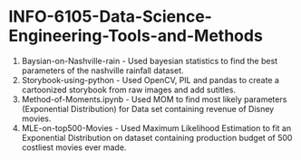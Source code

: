 # INFO-6105-Data-Science-Engineering-Tools-and-Methods

1. Baysian-on-Nashville-rain - Used bayesian statistics to find the best parameters of the nashville rainfall dataset.  
2. Storybook-using-python - Used OpenCV, PIL and pandas to create a cartoonized storybook from raw images and add sutitles. 
3. Method-of-Moments.ipynb - Used MOM to find most likely parameters (Exponential Distribution) for Data set containing revenue of Disney movies. 
4. MLE-on-top500-Movies - Used Maximum Likelihood Estimation to fit an Exponential Distribution on dataset containing production budget of 500 costliest movies ever made. 
